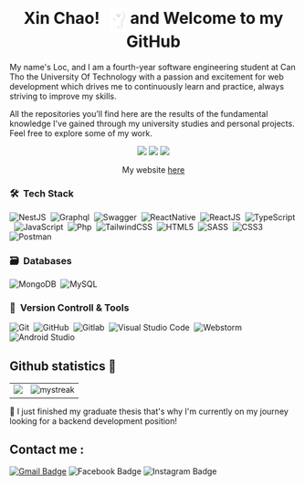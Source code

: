 <h1 align="center">
    Xin Chao! <img src="./assets/imgs/hi.gif" align="center" width="30" style="margin-left: 10px;">
    and Welcome to my GitHub
</h1>



My name's Loc, and I am a fourth-year software engineering student at Can Tho the University Of Technology with a passion and excitement for web development which drives me to continuously learn and practice, always striving to improve my skills.

All the repositories you’ll find here are the results of the fundamental knowledge I've gained through my university studies and personal projects. Feel free to explore some of my work.

<p align="center">
  <img src="https://badges.pufler.dev/visits/locnguyen2k2/locnguyen2k2"/> 
  <img src="https://badges.pufler.dev/repos/locnguyen2k2"/>
  <img src="https://badges.pufler.dev/commits/monthly/locnguyen2k2" />
</p>

<p align="center">My website <a href="https://locnguyen2k2-portfolio.vercel.app/" align="center">here</a></p>

### 🛠 &nbsp;Tech Stack

![NestJS](https://img.shields.io/badge/NestJS-ea2857?style=for-the-badge&logo=NestJS&logoColor=ffffff)&nbsp;
![Graphql](https://img.shields.io/badge/graphql-f6009c?style=for-the-badge&logo=graphql&logoColor=ffffff)&nbsp;
![Swagger](https://img.shields.io/badge/-Swagger-%23Clojure?style=for-the-badge&logo=swagger&logoColor=white)&nbsp;
![ReactNative](https://img.shields.io/badge/reactnative-06bcee?style=for-the-badge&logo=react&logoColor=ffffff)&nbsp;
![ReactJS](https://img.shields.io/badge/reactjs-06bcee?style=for-the-badge&logo=react&logoColor=ffffff)&nbsp;
![TypeScript](https://img.shields.io/badge/typescript-3670A0?style=for-the-badge&logo=typescript&logoColor=ffffff)&nbsp;
![JavaScript](https://img.shields.io/badge/javascript-000000.svg?style=for-the-badge&logo=javascript&logoColor=%2523F7DF1E)&nbsp;
![Php](https://img.shields.io/badge/php-4F5B93?style=for-the-badge&logo=php&logoColor=ffffff)&nbsp;
![TailwindCSS](https://img.shields.io/badge/tailwind-06bcee?style=for-the-badge&logo=tailwindcss&logoColor=ffffff)&nbsp;
![HTML5](https://img.shields.io/badge/html5-%23E34F26.svg?style=for-the-badge&logo=html5&logoColor=white)&nbsp;
![SASS](https://img.shields.io/badge/sass-white?style=for-the-badge&logo=sass)&nbsp;
![CSS3](https://img.shields.io/badge/css3-%231572B6.svg?style=for-the-badge&logo=css3&logoColor=white)&nbsp;
![Postman](https://img.shields.io/badge/Postman-FF6C37?style=for-the-badge&logo=postman&logoColor=white)&nbsp;

### 🗃 &nbsp;Databases

![MongoDB](https://img.shields.io/badge/MongoDB-%234ea94b.svg?style=for-the-badge&logo=mongodb&logoColor=white)&nbsp;
![MySQL](https://img.shields.io/badge/mysql-%23316192.svg?style=for-the-badge&logo=mysql&logoColor=white)&nbsp;

### 🧰 &nbsp;Version Controll & Tools 

![Git](https://img.shields.io/badge/git-%23F05033.svg?style=for-the-badge&logo=git&logoColor=white)&nbsp;
![GitHub](https://img.shields.io/badge/github-%23121011.svg?style=for-the-badge&logo=github&logoColor=white)&nbsp;
![Gitlab](https://img.shields.io/badge/gitlab-CB2029?style=for-the-badge&logo=gitlab&logoColor=white)&nbsp;
![Visual Studio Code](https://img.shields.io/badge/Visual%20Studio%20Code-0078d7.svg?style=for-the-badge&logo=visual-studio-code&logoColor=white)&nbsp;
![Webstorm](https://img.shields.io/badge/webstorm-007efd?style=for-the-badge&logo=webstorm&logoColor=white)&nbsp;
![Android Studio](https://img.shields.io/badge/android%20studio-34a853?style=for-the-badge&logo=androidstudio&logoColor=white)&nbsp;


## Github statistics 🚀
<table align="center">
    <tr>
        <td valign="top" style="border: none"><img src="https://github-readme-stats.vercel.app/api?username=locnguyen2k2&show_icons=true&theme=tokyonight"/></td>
        <td valign="top"><img src="https://github-readme-streak-stats.herokuapp.com/?user=locnguyen2k2&theme=tokyonight" alt="mystreak"/></td>
    </tr>
</table>

🌱 I just finished my graduate thesis that's why I'm currently on my journey looking for a backend development position!

## Contact me : 
[![Gmail Badge](https://img.shields.io/badge/-locnguyen071102@gmail.com-blue?style=flat-roundedrectangle&logo=Gmail&logoColor=white&link=mailto:locnguyen071102@gmail.com)](locnguyen071102@gmail.com)
![Facebook Badge](https://img.shields.io/badge/nguyentanloc0711-blue?style=flat-roundedrectangle&logo=Facebook&logoColor=white&link=https://www.facebook.com/nguyentanloc0711)
![Instagram Badge](https://img.shields.io/badge/ntloc2k2-fd6c20?style=flat-roundedrectangle&logo=Instagram&logoColor=white&link=https://www.instagram.com/ntloc2k2/)

